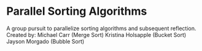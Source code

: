 # Parallel Sorting Algorithms
A group pursuit to parallelize sorting algorithms and subsequent reflection. 
Created by: 
Michael Carr (Merge Sort)
Kristina Holsapple (Bucket Sort)
Jayson Morgado (Bubble Sort)
